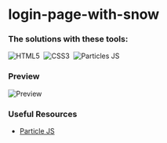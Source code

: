 # login-page-with-snow

### The solutions with these tools:

![HTML5](https://img.shields.io/badge/-HTML5-E34F26?style=for-the-badge&logo=html5&logoColor=white)&nbsp;
![CSS3](https://img.shields.io/badge/-CSS3-1572B6?style=for-the-badge&logo=css3)&nbsp;
![Particles JS](https://img.shields.io/badge/particles%20js-10135E?style=for-the-badge&logo=particlejs&logoColor=white)&nbsp;

### Preview

![Preview](https://github.com/Mohit-005/login-page-with-snow/assets/115066003/fe099ae7-d0b9-4793-965f-2d62511627ba)

### Useful Resources

- [Particle JS](https://codepen.io/VincentGarreau/pen/bGxvQd)

